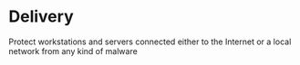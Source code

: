# Delivery
Protect workstations and servers connected either to the Internet or a local network from any kind of malware
